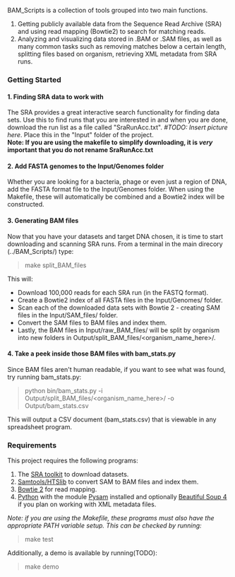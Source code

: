 BAM_Scripts is a collection of tools grouped into two main functions.
1) Getting publicly available data from the Sequence Read Archive (SRA) and using read mapping (Bowtie2) to search for matching reads.
2) Analyzing and visualizing data stored in .BAM or .SAM files, as well as many common tasks such as removing matches below a certain length, splitting files based on organism, retrieving XML metadata from SRA runs.

### Getting Started
#### 1. Finding SRA data to work with

The SRA provides a great interactive search functionality for finding data sets.  Use this to find runs that you are interested in and when you are done, download the run list as a file called "SraRunAcc.txt". *#TODO: Insert picture here*. 
Place this in the "Input" folder of the project. \
**Note: If you are using the makefile to simplify downloading, it is *very* important that you do not rename SraRunAcc.txt**

#### 2. Add FASTA genomes to the Input/Genomes folder

Whether you are looking for a bacteria, phage or even just a region of DNA, add the FASTA format file to the Input/Genomes folder. When using the Makefile, these will automatically be combined and a Bowtie2 index will be constructed.
#### 3. Generating BAM files

Now that you have your datasets and target DNA chosen, it is time to start downloading and scanning SRA runs. From a terminal in the main direcory (../BAM_Scripts/) type:
>make split_BAM_files

This will:
 * Download 100,000 reads for each SRA run (in the FASTQ format).
 * Create a Bowtie2 index of all FASTA files in the Input/Genomes/ folder.
 * Scan each of the downloaded data sets with Bowtie 2 - creating SAM files in the Input/SAM_files/ folder.
 * Convert the SAM files to BAM files and index them.
 * Lastly, the BAM files in Input/raw_BAM_files/ will be split by organism into new folders in Output/split_BAM_files/<organism_name_here>/.
 
#### 4. Take a peek inside those BAM files with bam_stats.py
Since BAM files aren't human readable, if you want to see what was found, try running bam_stats.py:
> python bin/bam_stats.py -i Output/split_BAM_files/<organism_name_here>/ -o Output/bam_stats.csv

This will output a CSV document (bam_stats.csv) that is viewable in any spreadsheet program.

### Requirements

This project requires the following programs:
1) The [SRA toolkit](https://github.com/ncbi/sra-tools/wiki/HowTo:-Binary-Installation) to download datasets.
2) [Samtools/HTSlib](http://www.htslib.org/download/) to convert SAM to BAM files and index them.
3) [Bowtie 2](http://bowtie-bio.sourceforge.net/bowtie2/manual.shtml#obtaining-bowtie-2) for read mapping.
4) [Python](https://www.python.org/downloads/) with the module [Pysam](https://github.com/pysam-developers/pysam) installed and optionally [Beautiful Soup 4](https://www.crummy.com/software/BeautifulSoup/bs4/doc/#installing-beautiful-soup) if you plan on working with XML metadata files.

*Note: if you are using the Makefile, these programs must also have the appropriate PATH variable setup. This can be checked by running:*
>make test

Additionally, a demo is available by running(TODO):
>make demo



